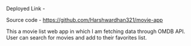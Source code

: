 Deployed Link - 

Source code - https://github.com/Harshwardhan321/movie-app

This a movie list web app in which I am fetching data through OMDB API.
User can search for movies and add to their favorites list.
